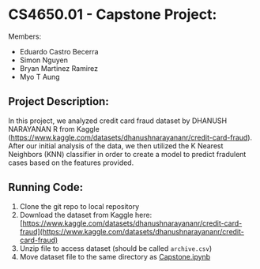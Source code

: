 # CS4650.01 - Capstone Project:

Members: 
* Eduardo Castro Becerra
* Simon Nguyen
* Bryan Martinez Ramirez
* Myo T Aung

## Project Description: 

In this project, we analyzed credit card fraud dataset by DHANUSH NARAYANAN R from Kaggle (https://www.kaggle.com/datasets/dhanushnarayananr/credit-card-fraud). After our initial analysis of the data, we then utilized the K Nearest Neighbors (KNN) classifier in order to create a model to predict fradulent cases based on the features provided. 

## Running Code: 

1. Clone the git repo to local repository
3. Download the dataset from Kaggle here: [https://www.kaggle.com/datasets/dhanushnarayananr/credit-card-fraud](https://www.kaggle.com/datasets/dhanushnarayananr/credit-card-fraud)
4. Unzip file to access dataset (should be called `archive.csv`)
5. Move dataset file to the same directory as [Capstone.ipynb](./Capstone.ipynb)
